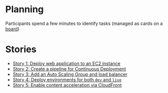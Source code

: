 Planning
====

Participants spend a few minutes to identify tasks (managed as cards on a [board](https://trello.com/b/456iFZOm/the-cf-workshop))

Stories
====

- [Story 1: Deploy web application to an EC2 instance](kata-1/HOW-TO.md) 
- [Story 2: Create a pipeline for Continuous Deployment](kata-2/HOW-TO.md)
- [Story 3: Add an Auto Scaling Group and load balancer](kata-3/HOW-TO.md)
- [Story 4: Deploy environments for both `dev` and `live`](kata-4/HOW-TO.md)
- [Story 5: Enable content acceleration via CloudFront](kata-5/HOW-TO.md)
